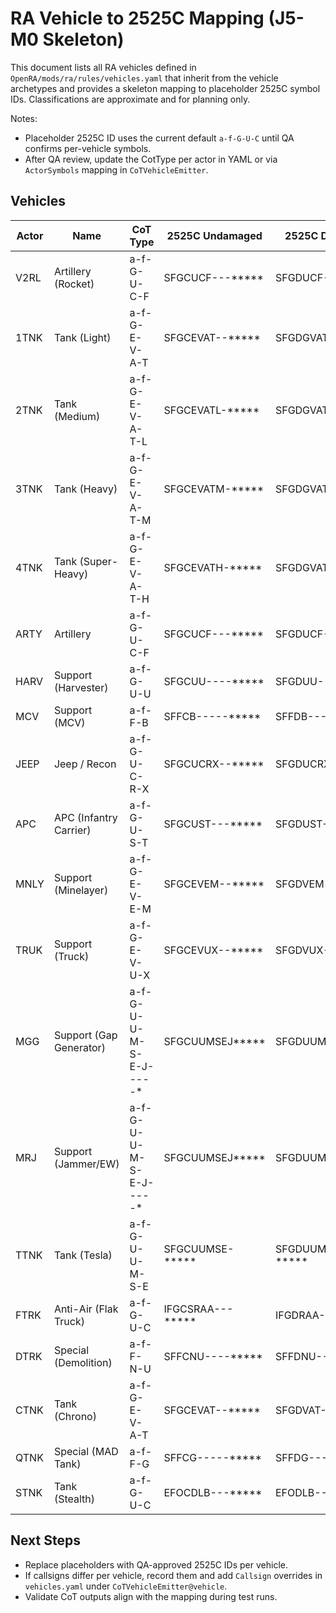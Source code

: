 # RA Vehicle to 2525C Mapping (J5-M0 Skeleton)

This document lists all RA vehicles defined in `OpenRA/mods/ra/rules/vehicles.yaml` that inherit from the vehicle archetypes and provides a skeleton mapping to placeholder 2525C symbol IDs. Classifications are approximate and for planning only.

Notes:
- Placeholder 2525C ID uses the current default `a-f-G-U-C` until QA confirms per-vehicle symbols.
- After QA review, update the CotType per actor in YAML or via `ActorSymbols` mapping in `CoTVehicleEmitter`.

## Vehicles

| Actor | Name | CoT Type | 2525C Undamaged | 2525C Damaged | 2525C Critical | 2525C Dead |
|---|---|---|---|---|---|---|
| V2RL | Artillery (Rocket) | a-f-G-U-C-F | SFGCUCF---***** | SFGDUCF---***** | SFGXUCF---***** | SFGXUCF---***** |
| 1TNK | Tank (Light) | a-f-G-E-V-A-T | SFGCEVAT--***** | SFGDGVAT--***** | SFGXGVAT--***** | SFGXGVAT--***** |
| 2TNK | Tank (Medium) | a-f-G-E-V-A-T-L | SFGCEVATL-***** | SFGDGVATL-***** | SFGXGVATL-***** | SFGXGVATL-***** |
| 3TNK | Tank (Heavy) | a-f-G-E-V-A-T-M | SFGCEVATM-***** | SFGDGVATM-***** | SFGXGVATM-***** | SFGXGVATM-***** |
| 4TNK | Tank (Super-Heavy) | a-f-G-E-V-A-T-H | SFGCEVATH-***** | SFGDGVATH-***** | SFGXGVATH-***** | SFGXGVATH-***** |
| ARTY | Artillery | a-f-G-U-C-F | SFGCUCF---***** | SFGDUCF---***** | SFGXUCF---***** | SFGXUCF---***** |
| HARV | Support (Harvester) | a-f-G-U-U |  SFGCUU----***** | SFGDUU----***** | SFGXUU----***** | SFGXUU----***** |
| MCV | Support (MCV) | a-f-F-B | SFFCB-----***** | SFFDB-----***** | SFFXB-----***** | SFFXB-----***** |
| JEEP | Jeep / Recon | a-f-G-U-C-R-X | SFGCUCRX--***** | SFGDUCRX--***** | SFGXUCRX--***** | SFGXUCRX--***** |
| APC | APC (Infantry Carrier) | a-f-G-U-S-T | SFGCUST---***** | SFGDUST---***** | SFGXUST---***** | SFGXUST---***** |
| MNLY | Support (Minelayer) | a-f-G-E-V-E-M | SFGCEVEM--***** | SFGDVEM--***** | SFGXVEM--***** | SFGXVEM--***** |
| TRUK | Support (Truck) | a-f-G-E-V-U-X | SFGCEVUX--***** | SFGDVUX--***** | SFGXVUX--***** | SFGXVUX--***** |
| MGG | Support (Gap Generator) | a-f-G-U-U-M-S-E-J-*-*-*-*-* | SFGCUUMSEJ***** | SFGDUUMSEJ***** | SFGXUMSEJ***** | SFGXUMSEJ***** |
| MRJ | Support (Jammer/EW) | a-f-G-U-U-M-S-E-J-*-*-*-*-* | SFGCUUMSEJ***** | SFGDUUMSEJ***** | SFGXUMSEJ***** | SFGXUMSEJ***** |
| TTNK | Tank (Tesla) | a-f-G-U-U-M-S-E | SFGCUUMSE-***** | SFGDUUMSE-***** | SFGXUMSE-***** | SFGXUMSE-***** |
| FTRK | Anti-Air (Flak Truck) | a-f-G-U-C | IFGCSRAA---***** | IFGDRAA---***** | IFGXRAA---***** | IFGXRAA---***** |
| DTRK | Special (Demolition) | a-f-F-N-U | SFFCNU----***** | SFFDNU----***** | SFFXNU----***** | SFFXNU----***** |
| CTNK | Tank (Chrono) | a-f-G-E-V-A-T | SFGCEVAT--***** | SFGDVAT--***** | SFGXVAT--***** | SFGXVAT--***** |
| QTNK | Special (MAD Tank) | a-f-F-G | SFFCG-----***** | SFFDG-----***** | SFFXG-----***** | SFFXG-----***** |
| STNK | Tank (Stealth) | a-f-G-U-C | EFOCDLB---***** | EFODLB----***** | EFOXLB----***** | EFOXLB----***** |

## Next Steps
- Replace placeholders with QA-approved 2525C IDs per vehicle.
- If callsigns differ per vehicle, record them and add `Callsign` overrides in `vehicles.yaml` under `CoTVehicleEmitter@vehicle`.
- Validate CoT outputs align with the mapping during test runs.
